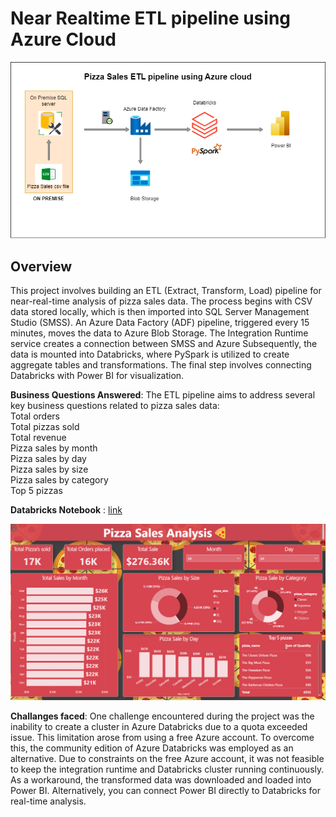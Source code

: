 # Near Realtime ETL pipeline using Azure Cloud
![alt text](https://github.com/mihirajgaonkar/pizza_sales_etl/blob/main/diagram.drawio.png?raw=true)
## Overview
This project involves building an ETL (Extract, Transform, Load) pipeline for near-real-time analysis of pizza sales data. The process begins with CSV data stored locally, which is then imported into SQL Server Management Studio (SMSS). An Azure Data Factory (ADF) pipeline, triggered every 15 minutes, moves the data to Azure Blob Storage. The Integration Runtime service creates a connection between SMSS and Azure Subsequently, the data is mounted into Databricks, where PySpark is utilized to create aggregate tables and transformations. The final step involves connecting Databricks with Power BI for visualization.

**Business Questions Answered**:
The ETL pipeline aims to address several key business questions related to pizza sales data:  
  Total orders  
  Total pizzas sold  
  Total revenue  
  Pizza sales by month  
  Pizza sales by day  
  Pizza sales by size  
  Pizza sales by category  
  Top 5 pizzas  

**Databricks Notebook** : [link](https://github.com/mihirajgaonkar/pizza_sales_etl/blob/main/httpsdatabricks-prod-cloudfront.clo.txt) 

![alt text](https://github.com/mihirajgaonkar/pizza_sales_etl/blob/main/dashboard%20ss.png?raw=true)

**Challanges faced**: One challenge encountered during the project was the inability to create a cluster in Azure Databricks due to a quota exceeded issue. This limitation arose from using a free Azure account. To overcome this, the community edition of Azure Databricks was employed as an alternative.
Due to constraints on the free Azure account, it was not feasible to keep the integration runtime and Databricks cluster running continuously. As a workaround, the transformed data was downloaded and loaded into Power BI. Alternatively, you can connect Power BI directly to Databricks for real-time analysis.
